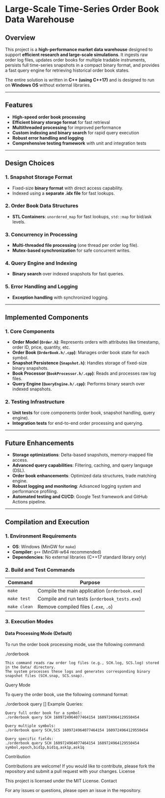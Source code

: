 # Large-Scale Time-Series Order Book Data Warehouse

## Overview
This project is a **high-performance market data warehouse** designed to support **efficient research and large-scale simulations**. It ingests raw order log files, updates order books for multiple tradable instruments, persists full time-series snapshots in a compact binary format, and provides a fast query engine for retrieving historical order book states.

The entire solution is written in **C++ (using C++17)** and is designed to run on **Windows OS** without external libraries.

---

## Features
- **High-speed order book processing**
- **Efficient binary storage format** for fast retrieval
- **Multithreaded processing** for improved performance
- **Custom indexing and binary search** for rapid query execution
- **Robust error handling and logging**
- **Comprehensive testing framework** with unit and integration tests

---

## Design Choices
### 1. Snapshot Storage Format
- Fixed-size **binary format** with direct access capability.
- Indexed using a **separate .idx file** for fast lookups.

### 2. Order Book Data Structures
- **STL Containers**: `unordered_map` for fast lookups, `std::map` for bid/ask levels.

### 3. Concurrency in Processing
- **Multi-threaded file processing** (one thread per order log file).
- **Mutex-based synchronization** for safe concurrent writes.

### 4. Query Engine and Indexing
- **Binary search** over indexed snapshots for fast queries.

### 5. Error Handling and Logging
- **Exception handling** with synchronized logging.

---

## Implemented Components
### 1. Core Components
- **Order Model (`Order.h`)**: Represents orders with attributes like timestamp, order ID, price, quantity, etc.
- **Order Book (`OrderBook.h/.cpp`)**: Manages order book state for each symbol.
- **Snapshot Persistence (`Snapshot.h`)**: Handles storage of fixed-size binary snapshots.
- **Book Processor (`BookProcessor.h/.cpp`)**: Reads and processes raw log files.
- **Query Engine (`QueryEngine.h/.cpp`)**: Performs binary search over indexed snapshots.

### 2. Testing Infrastructure
- **Unit tests** for core components (order book, snapshot handling, query engine).
- **Integration tests** for end-to-end order processing and querying.

---

## Future Enhancements
- **Storage optimizations**: Delta-based snapshots, memory-mapped file access.
- **Advanced query capabilities**: Filtering, caching, and query language (DSL).
- **Order book enhancements**: Optimized data structures, trade matching engine.
- **Robust logging and monitoring**: Advanced logging system and performance profiling.
- **Automated testing and CI/CD**: Google Test framework and GitHub Actions pipeline.

---

## Compilation and Execution

### 1. **Environment Requirements**
- **OS**: Windows (MinGW for `make`)
- **Compiler**: `g++` (MinGW-w64 recommended)
- **Dependencies**: No external libraries (C++17 standard library only)

### 2. **Build and Test Commands**
| Command             | Purpose                                      |
|---------------------|----------------------------------------------|
| `make`             | Compile the main application (`orderbook.exe`) |
| `make test`        | Compile and run tests (`orderbook_tests.exe`) |
| `make clean`       | Remove compiled files (`.exe`, `.o`)         |

### 3. **Execution Modes**
#### **Data Processing Mode (Default)**

To run the order book processing mode, use the following command:

./orderbook

    This command reads raw order log files (e.g., SCH.log, SCS.log) stored in the Data/ directory.
    The system processes these logs and generates corresponding binary snapshot files (SCH.snap, SCS.snap).

Query Mode

To query the order book, use the following command format:

./orderbook query <symbols> <startEpoch> <endEpoch> [<fields>]
Example Queries:

    Query full order book for a symbol:
    ./orderbook query SCH 1609724964077464154 1609724964129550454

    Query multiple symbols:
    ./orderbook query SCH,SCS 1609724964077464154 1609724964129550454

    Query specific fields:
    ./orderbook query SCH 1609724964077464154 1609724964129550454 symbol,epoch,bid1p,bid1q,ask1p,ask1q

Contribution

Contributions are welcome! If you would like to contribute, please fork the repository and submit a pull request with your changes.
License

This project is licensed under the MIT License.
Contact

For any issues or questions, please open an issue in the repository.

